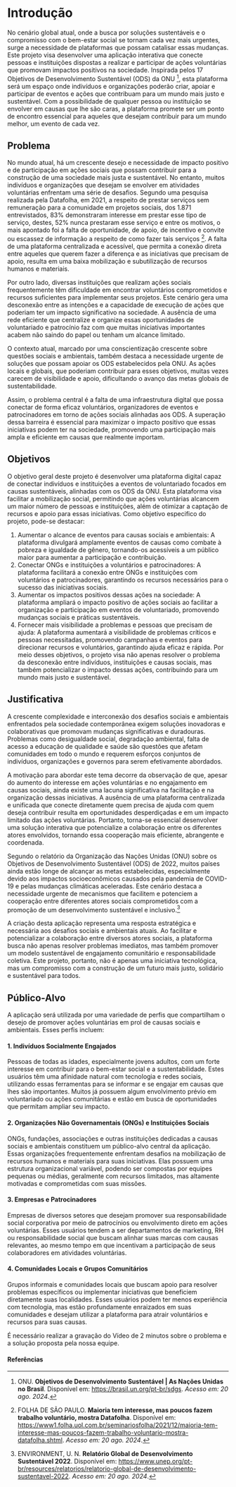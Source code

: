 # Introdução

No cenário global atual, onde a busca por soluções sustentáveis e o compromisso com o bem-estar social se tornam cada vez mais urgentes, surge a necessidade de plataformas que possam catalisar essas mudanças. Este projeto visa desenvolver uma aplicação interativa que conecte pessoas e instituições dispostas a realizar e participar de ações voluntárias que promovam impactos positivos na sociedade. Inspirada pelos 17 Objetivos de Desenvolvimento Sustentável (ODS) da ONU [^1], esta plataforma será um espaço onde indivíduos e organizações poderão criar, apoiar e participar de eventos e ações que contribuam para um mundo mais justo e sustentável. Com a possibilidade de qualquer pessoa ou instituição se envolver em causas que lhe são caras, a plataforma promete ser um ponto de encontro essencial para aqueles que desejam contribuir para um mundo melhor, um evento de cada vez. 

## Problema

No mundo atual, há um crescente desejo e necessidade de impacto positivo e de participação em ações sociais que possam contribuir para a construção de uma sociedade mais justa e sustentável. No entanto, muitos indivíduos e organizações que desejam se envolver em atividades voluntárias enfrentam uma série de desafios. Segundo uma pesquisa realizada pela Datafolha, em 2021, a respeito de prestar serviços sem remuneração para a comunidade em projetos sociais, dos 1.871 entrevistados, 83% demonstraram interesse em prestar esse tipo de serviço, destes, 52% nunca prestaram esse serviço e entre os motivos, o mais apontado foi a falta de oportunidade, de apoio, de incentivo e convite ou escassez de informação a respeito de como fazer tais serviços [^2]. A falta de uma plataforma centralizada e acessível, que permita a conexão direta entre aqueles que querem fazer a diferença e as iniciativas que precisam de apoio, resulta em uma baixa mobilização e subutilização de recursos humanos e materiais.

Por outro lado, diversas instituições que realizam ações sociais frequentemente têm dificuldade em encontrar voluntários comprometidos e recursos suficientes para implementar seus projetos. Este cenário gera uma desconexão entre as intenções e a capacidade de execução de ações que poderiam ter um impacto significativo na sociedade. A ausência de uma rede eficiente que centralize e organize essas oportunidades de voluntariado e patrocínio faz com que muitas iniciativas importantes acabem não saindo do papel ou tenham um alcance limitado.

O contexto atual, marcado por uma conscientização crescente sobre questões sociais e ambientais, também destaca a necessidade urgente de soluções que possam apoiar os ODS estabelecidos pela ONU. As ações locais e globais, que poderiam contribuir para esses objetivos, muitas vezes carecem de visibilidade e apoio, dificultando o avanço das metas globais de sustentabilidade.

Assim, o problema central é a falta de uma infraestrutura digital que possa conectar de forma eficaz voluntários, organizadores de eventos e patrocinadores em torno de ações sociais alinhadas aos ODS. A superação dessa barreira é essencial para maximizar o impacto positivo que essas iniciativas podem ter na sociedade, promovendo uma participação mais ampla e eficiente em causas que realmente importam.

## Objetivos

O objetivo geral deste projeto é desenvolver uma plataforma digital capaz de conectar indivíduos e instituições a eventos de voluntariado focados em causas sustentáveis, alinhadas com os ODS da ONU. Esta plataforma visa facilitar a mobilização social, permitindo que ações voluntárias alcancem um maior número de pessoas e instituições, além de otimizar a captação de recursos e apoio para essas iniciativas. Como objetivo especifico do projeto, pode-se destacar:

1.	Aumentar o alcance de eventos para causas sociais e ambientais: A plataforma divulgará amplamente eventos de causas como combate à pobreza e igualdade de gênero, tornando-os acessíveis a um público maior para aumentar a participação e contribuição.
2.	Conectar ONGs e instituições a voluntários e patrocinadores: A plataforma facilitará a conexão entre ONGs e instituições com voluntários e patrocinadores, garantindo os recursos necessários para o sucesso das iniciativas sociais.
3.	Aumentar os impactos positivos dessas ações na sociedade: A plataforma ampliará o impacto positivo de ações sociais ao facilitar a organização e participação em eventos de voluntariado, promovendo mudanças sociais e práticas sustentáveis.
4.	Fornecer mais visibilidade a problemas e pessoas que precisam de ajuda: A plataforma aumentará a visibilidade de problemas críticos e pessoas necessitadas, promovendo campanhas e eventos para direcionar recursos e voluntários, garantindo ajuda eficaz e rápida.
Por meio desses objetivos, o projeto visa não apenas resolver o problema da desconexão entre indivíduos, instituições e causas sociais, mas também potencializar o impacto dessas ações, contribuindo para um mundo mais justo e sustentável.

## Justificativa

A crescente complexidade e interconexão dos desafios sociais e ambientais enfrentados pela sociedade contemporânea exigem soluções inovadoras e colaborativas que promovam mudanças significativas e duradouras. Problemas como desigualdade social, degradação ambiental, falta de acesso a educação de qualidade e saúde são questões que afetam comunidades em todo o mundo e requerem esforços conjuntos de indivíduos, organizações e governos para serem efetivamente abordados.

A motivação para abordar este tema decorre da observação de que, apesar do aumento do interesse em ações voluntárias e no engajamento em causas sociais, ainda existe uma lacuna significativa na facilitação e na organização dessas iniciativas. A ausência de uma plataforma centralizada e unificada que conecte diretamente quem precisa de ajuda com quem deseja contribuir resulta em oportunidades desperdiçadas e em um impacto limitado das ações voluntárias. Portanto, torna-se essencial desenvolver uma solução interativa que potencialize a colaboração entre os diferentes atores envolvidos, tornando essa cooperação mais eficiente, abrangente e coordenada.

Segundo o relatório da Organização das Nações Unidas (ONU) sobre os Objetivos de Desenvolvimento Sustentável (ODS) de 2022, muitos países ainda estão longe de alcançar as metas estabelecidas, especialmente devido aos impactos socioeconômicos causados pela pandemia de COVID-19 e pelas mudanças climáticas aceleradas. Este cenário destaca a necessidade urgente de mecanismos que facilitem e potenciem a cooperação entre diferentes atores sociais comprometidos com a promoção de um desenvolvimento sustentável e inclusivo.[^3]

A criação desta aplicação representa uma resposta estratégica e necessária aos desafios sociais e ambientais atuais. Ao facilitar e potencializar a colaboração entre diversos atores sociais, a plataforma busca não apenas resolver problemas imediatos, mas também promover um modelo sustentável de engajamento comunitário e responsabilidade coletiva. Este projeto, portanto, não é apenas uma iniciativa tecnológica, mas um compromisso com a construção de um futuro mais justo, solidário e sustentável para todos.

## Público-Alvo

A aplicação será utilizada por uma variedade de perfis que compartilham o desejo de promover ações voluntárias em prol de causas sociais e ambientais. Esses perfis incluem:

#### 1. Indivíduos Socialmente Engajados
Pessoas de todas as idades, especialmente jovens adultos, com um forte interesse em contribuir para o bem-estar social e a sustentabilidade. Estes usuários têm uma afinidade natural com tecnologia e redes sociais, utilizando essas ferramentas para se informar e se engajar em causas que lhes são importantes. Muitos já possuem algum envolvimento prévio em voluntariado ou ações comunitárias e estão em busca de oportunidades que permitam ampliar seu impacto.

#### 2. Organizações Não Governamentais (ONGs) e Instituições Sociais
ONGs, fundações, associações e outras instituições dedicadas a causas sociais e ambientais constituem um público-alvo central da aplicação. Essas organizações frequentemente enfrentam desafios na mobilização de recursos humanos e materiais para suas iniciativas. Elas possuem uma estrutura organizacional variável, podendo ser compostas por equipes pequenas ou médias, geralmente com recursos limitados, mas altamente motivadas e comprometidas com suas missões.

#### 3. Empresas e Patrocinadores
Empresas de diversos setores que desejam promover sua responsabilidade social corporativa por meio de patrocínios ou envolvimento direto em ações voluntárias. Esses usuários tendem a ser departamentos de marketing, RH ou responsabilidade social que buscam alinhar suas marcas com causas relevantes, ao mesmo tempo em que incentivam a participação de seus colaboradores em atividades voluntárias.

#### 4. Comunidades Locais e Grupos Comunitários
Grupos informais e comunidades locais que buscam apoio para resolver problemas específicos ou implementar iniciativas que beneficiem diretamente suas localidades. Esses usuários podem ter menos experiência com tecnologia, mas estão profundamente enraizados em suas comunidades e desejam utilizar a plataforma para atrair voluntários e recursos para suas causas.

É necessário realizar a gravação do Vídeo de 2 minutos sobre o problema e a solução proposta pela nossa equipe.

#### Referências
[^1]: ONU. **Objetivos de Desenvolvimento Sustentável | As Nações Unidas no Brasil**. Disponível em: <https://brasil.un.org/pt-br/sdgs>. *Acesso em: 20 ago. 2024*.

[^2]: FOLHA DE SÃO PAULO. **Maioria tem interesse, mas poucos fazem trabalho voluntário, mostra Datafolha**. Disponível em: <https://www1.folha.uol.com.br/seminariosfolha/2021/12/maioria-tem-interesse-mas-poucos-fazem-trabalho-voluntario-mostra-datafolha.shtml>. *Acesso em: 20 ago. 2024*.

[^3]: ENVIRONMENT, U. N. **Relatório Global de Desenvolvimento Sustentável 2022**. Disponível em: <https://www.unep.org/pt-br/resources/relatorios/relatorio-global-de-desenvolvimento-sustentavel-2022>. *Acesso em: 20 ago. 2024*.

